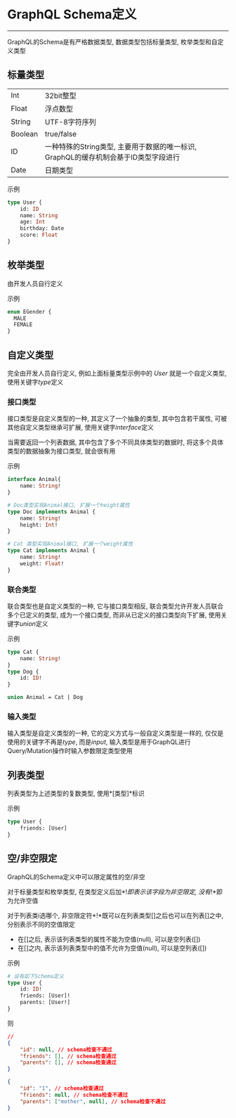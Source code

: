 # GraphQL Schema定义

---

GraphQL的Schema是有严格数据类型, 数据类型包括标量类型, 枚举类型和自定义类型

## 标量类型

|||
|:-|:-|
|Int|32bit整型|
|Float|浮点数型|
|String|UTF-8字符序列|
|Boolean|true/false|
|ID|一种特殊的String类型, 主要用于数据的唯一标识, GraphQL的缓存机制会基于ID类型字段进行|
|Date|日期类型|

示例

```graphql
type User {
    id: ID
    name: String
    age: Int
    birthday: Date
    score: Float
}
```

## 枚举类型

由开发人员自行定义

示例

```graphql
enum EGender {
  MALE
  FEMALE
}
```

## 自定义类型

完全由开发人员自行定义, 例如上面标量类型示例中的 *User* 就是一个自定义类型, 使用关键字*type*定义

### 接口类型

接口类型是自定义类型的一种, 其定义了一个抽象的类型, 其中包含若干属性, 可被其他自定义类型继承可扩展, 使用关键字*interface*定义

当需要返回一个列表数据, 其中包含了多个不同具体类型的数据时, 将这多个具体类型的数据抽象为接口类型, 就会很有用

示例

```graphql
interface Animal{
    name: String!
}

# Doc类型实现Animal接口, 扩展一个height属性
type Doc implements Animal {
    name: String!
    height: Int!
}

# Cat 类型实现Animal接口, 扩展一个weight属性
type Cat implements Animal {
    name: String!
    weight: Float!
}
```

### 联合类型

联合类型也是自定义类型的一种, 它与接口类型相反, 联合类型允许开发人员联合多个已定义的类型, 成为一个接口类型, 而非从已定义的接口类型向下扩展, 使用关键字*union*定义

示例

```graphql
type Cat {
    name: String!
}
type Dog {
    id: ID!
}

union Animal = Cat | Dog

```

### 输入类型

输入类型是自定义类型的一种, 它的定义方式与一般自定义类型是一样的, 仅仅是使用的关键字不再是*type*, 而是*input*, 输入类型是用于GraphQL进行Query/Mutation操作时输入参数限定类型使用

## 列表类型

列表类型为上述类型的复数类型, 使用*[类型]*标识

示例

```graphql
type User {
    friends: [User]
}
```

## 空/非空限定

GraphQL的Schema定义中可以限定属性的空/非空

对于标量类型和枚举类型, 在类型定义后加*!*即表示该字段为非空限定, 没有*!*即为允许空值

对于列表类i选哪个, 非空限定符*!*既可以在列表类型[]之后也可以在列表[]之中, 分别表示不同的空值限定

- 在[]之后, 表示该列表类型的属性不能为空值(null), 可以是空列表([])
- 在[]之内, 表示该列表类型中的值不允许为空值(null), 可以是空列表([])

示例

```graphql
# 设有如下Schema定义
type User {
    id: ID!
    friends: [User]!
    parents: [User!]
}
```

则

```json
// 
{
    "id": null, // schema检查不通过
    "friends": [], // schema检查通过
    "parents": [], // schema检查通过
}

{
    "id": "1", // schema检查通过
    "friends": null, // schema检查不通过
    "parents": ["mother", null], // schema检查不通过
}
```
